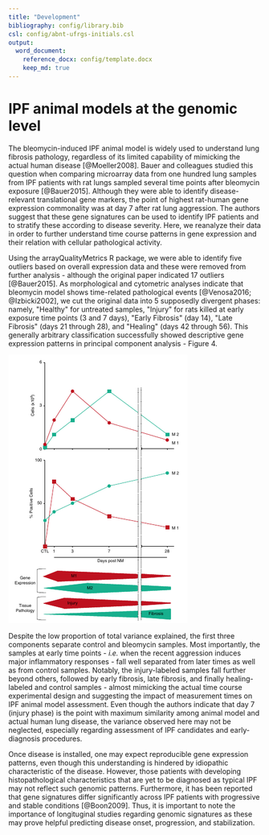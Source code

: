 ```yaml
---
title: "Development"
bibliography: config/library.bib
csl: config/abnt-ufrgs-initials.csl
output: 
  word_document:
    reference_docx: config/template.docx
    keep_md: true
---
```





# IPF animal models at the genomic level

  The bleomycin-induced IPF animal model is widely used to understand lung fibrosis pathology, regardless of its limited capability of mimicking the actual human disease [@Moeller2008]. Bauer and colleagues studied this question when comparing microarray data from one hundred lung samples from IPF patients with rat lungs sampled several time points after bleomycin exposure [@Bauer2015]. Although they were able to identify disease-relevant translational gene markers, the point of highest rat-human gene expression commonality was at day 7 after rat lung aggression. The authors suggest that these gene signatures can be used to identify IPF patients and to stratify these according to disease severity. Here, we reanalyze their data in order to further understand time course patterns in gene expression and their relation with cellular pathological activity.
  
  Using the arrayQualityMetrics R package, we were able to identify five outliers based on overall expression data and these were removed from further analysis - although the original paper indicated 17 outliers [@Bauer2015]. As morphological and cytometric analyses indicate that bleomycin model shows time-related pathological events [@Venosa2016; @Izbicki2002], we cut the original data into 5 supposedly divergent phases: namely, "Healthy" for untreated samples, "Injury" for rats killed at early exposure time points (3 and 7 days), "Early Fibrosis" (day 14), "Late Fibrosis" (days 21 through 28), and "Healing" (days 42 through 56). This generally arbitrary classification successfully showed descriptive gene expression patterns in principal component analysis - Figure 4. 
  
![Figure 4 - Principal Component Analysis of gene expression from Bauer and colleagues data (2016).](Development_files/figure-docx/venosa-2.png)
  
  Despite the low proportion of total variance explained, the first three components separate control and bleomycin samples. Most importantly, the samples at early time points - _i.e._ when the recent aggression induces major inflammatory responses - fall well separated from later times as well as from control samples. Notably, the injury-labeled samples fall further beyond others, followed by early fibrosis, late fibrosis, and finally healing-labeled and control samples - almost mimicking the actual time course experimental design and suggesting the impact of measurement times on IPF animal model assessment. Even though the authors indicate that day 7 (injury phase) is the point with maximum similarity among animal model and actual human lung disease, the variance observed here may not be neglected, especially regarding assessment of IPF candidates and early-diagnosis procedures. 
  
  Once disease is installed, one may expect reproducible gene expression patterns, even though this understanding is hindered by idiopathic characteristic of the disease. However, those patients with developing histopathological characteristics that are yet to be diagnosed as typical IPF may not reflect such genomic patterns. Furthermore, it has been reported that gene signatures differ significantly across IPF patients with progressive and stable conditions [@Boon2009]. Thus, it is important to note the importance of longituginal studies regarding genomic signatures as these may prove helpful predicting disease onset, progression, and stabilization.


  
